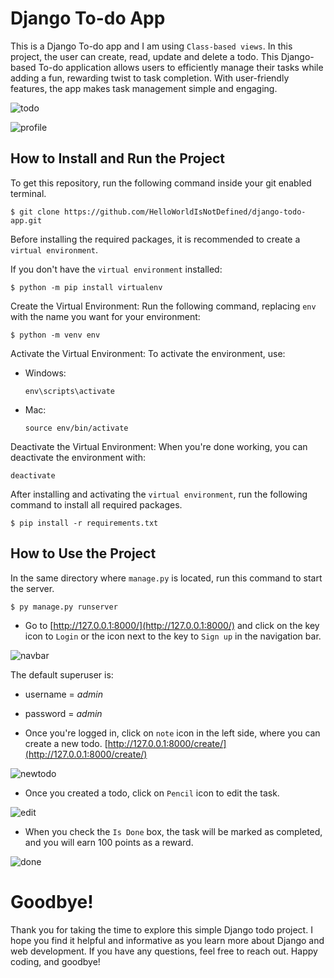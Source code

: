 # Django To-do App
This is a Django To-do app and I am using `Class-based views`.
In this project, the user can create, read, update and delete a todo. 
This Django-based To-do application allows users to efficiently manage their tasks while adding a fun, rewarding twist to task completion. With user-friendly features, the app makes task management simple and engaging.

![todo](https://github.com/user-attachments/assets/2d2e1eb9-1768-4860-8cb9-622e55c7d5f5)




![profile](https://github.com/user-attachments/assets/4c8af91c-6b6f-482f-b4fa-55cf75ba66a4)



## How to Install and Run the Project
To get this repository, run the following command inside your git enabled terminal.
```
$ git clone https://github.com/HelloWorldIsNotDefined/django-todo-app.git
```

Before installing the required packages, it is recommended to create a `virtual environment`.

If you don't have the `virtual environment` installed:
```
$ python -m pip install virtualenv
```

Create the Virtual Environment: Run the following command, replacing `env` with the name you want for your environment:

```
$ python -m venv env
```

Activate the Virtual Environment: To activate the environment, use:

  + Windows:
    ```
    env\scripts\activate
    ```
  
  + Mac:
    ```
    source env/bin/activate
    ```
Deactivate the Virtual Environment: When you're done working, you can deactivate the environment with:
```
deactivate
```


After installing and activating the `virtual environment`, run the following command to install all required packages.
```
$ pip install -r requirements.txt
```
## How to Use the Project
In the same directory where `manage.py` is located, run this command to start the server.
```
$ py manage.py runserver
```
+ Go to [http://127.0.0.1:8000/](http://127.0.0.1:8000/) and click on the key icon to `Login` or the icon next to the key to `Sign up` in the navigation bar.

![navbar](https://github.com/user-attachments/assets/7db9506f-620e-4c61-ae1b-60b3cd32d189)


The default superuser is:
+ username = _admin_
+ password = _admin_

+ Once you're logged in, click on `note` icon in the left side, where you can create a new todo. [http://127.0.0.1:8000/create/](http://127.0.0.1:8000/create/)
  

![newtodo](https://github.com/user-attachments/assets/66776c56-dcb7-4e12-a56b-d6b50f1af46c)


+ Once you created a todo, click on `Pencil` icon to edit the task.
  

![edit](https://github.com/user-attachments/assets/34752883-3b69-4b61-b2aa-1fb69eaaf95f)


+ When you check the `Is Done` box, the task will be marked as completed, and you will earn 100 points as a reward.
  

![done](https://github.com/user-attachments/assets/2cb02a0d-2bdf-4dfa-b465-efead5f0d08c)




# Goodbye!
Thank you for taking the time to explore this simple Django todo project. I hope you find it helpful and informative as you learn more about Django and web development. If you have any questions, feel free to reach out. Happy coding, and goodbye!


  
